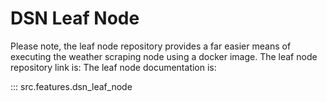 # DSN Leaf Node
Please note, the leaf node repository provides a far easier means of executing the weather scraping node using a docker image.
The leaf node repository link is: 
The leaf node documentation is: 

::: src.features.dsn_leaf_node